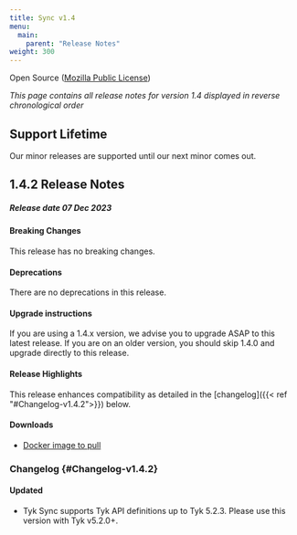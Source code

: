 ```yaml
---
title: Sync v1.4
menu:
  main:
    parent: "Release Notes"
weight: 300
---
```

Open Source ([Mozilla Public License](https://github.com/TykTechnologies/tyk/blob/master/LICENSE.md))

*This page contains all release notes for version 1.4 displayed in reverse chronological order*

## Support Lifetime
Our minor releases are supported until our next minor comes out. 

## 1.4.2 Release Notes

##### Release date 07 Dec 2023

#### Breaking Changes
This release has no breaking changes.

#### Deprecations
There are no deprecations in this release.

#### Upgrade instructions
If you are using a 1.4.x version, we advise you to upgrade ASAP to this latest release. If you are on an older version, you should skip 1.4.0 and upgrade directly to this release.

#### Release Highlights
This release enhances compatibility as detailed in the [changelog]({{< ref "#Changelog-v1.4.2">}}) below.

#### Downloads
- [Docker image to pull](https://hub.docker.com/layers/tykio/tyk-sync/v1.4.2/images/sha256-3a6473aedeb4963bc19b218b52c4649fffc6ad46113799e9c1055004d5dc754a?context=explore)

### Changelog {#Changelog-v1.4.2}

#### Updated
- Tyk Sync supports Tyk API definitions up to Tyk 5.2.3. Please use this version with Tyk v5.2.0+.
